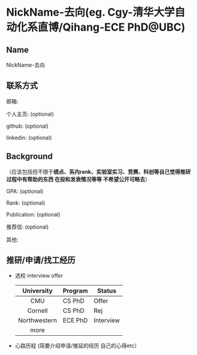 # NickName-去向(eg. Cgy-清华大学自动化系直博/Qihang-ECE PhD@UBC)

## Name

NickName-去向

## 联系方式

邮箱: 

个人主页: (optional)

github: (optional)

linkedin: (optional)



## Background

（应该包括但不限于**绩点、系内rank、实验室实习、竞赛、科创等自己觉得推研过程中有帮助的东西 在投和发表情况等等 不希望公开可略去**）

GPA: (optional)

Rank: (optional)

Publication: (optional)

推荐信: (optional)

其他:

## 推研/申请/找工经历

* 选校 interview offer
  
  |  University  | Program | Status    |
  | :----------: | ------- | --------- |
  |     CMU      | CS PhD  | Offer     |
  |   Cornell    | CS PhD  | Rej       |
  | Northwestern | ECE PhD | Interview |
  |     more     |         |           |
  
  
  
* 心路历程
  (简要介绍申请/推延的经历 自己的心得etc）
